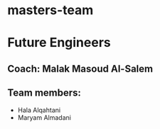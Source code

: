 # masters-team

# Future Engineers
## Coach: Malak Masoud Al-Salem
## Team members: 
  - Hala Alqahtani
  - Maryam Almadani
